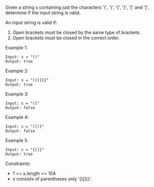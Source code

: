 Given a string s containing just the characters '(', ')', '{', '}', '[' and ']', determine if the input string is valid.

An input string is valid if:

1. Open brackets must be closed by the same type of brackets.
2. Open brackets must be closed in the correct order.


Example 1:
```
Input: s = "()"
Output: true
```
Example 2:
```
Input: s = "()[]{}"
Output: true
```
Example 3:
```
Input: s = "(]"
Output: false
```
Example 4:
```
Input: s = "([)]"
Output: false
```
Example 5:
```
Input: s = "{[]}"
Output: true
```

Constraints:

* 1 <= s.length <= 104
* s consists of parentheses only '()[]{}'.